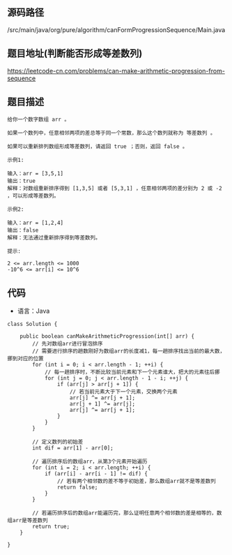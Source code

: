 ## 源码路径

/src/main/java/org/pure/algorithm/canFormProgressionSequence/Main.java

## 题目地址(判断能否形成等差数列)

https://leetcode-cn.com/problems/can-make-arithmetic-progression-from-sequence

## 题目描述

```
给你一个数字数组 arr 。

如果一个数列中，任意相邻两项的差总等于同一个常数，那么这个数列就称为 等差数列 。

如果可以重新排列数组形成等差数列，请返回 true ；否则，返回 false 。

示例1:

输入：arr = [3,5,1]
输出：true
解释：对数组重新排序得到 [1,3,5] 或者 [5,3,1] ，任意相邻两项的差分别为 2 或 -2 ，可以形成等差数列。

示例2:

输入：arr = [1,2,4]
输出：false
解释：无法通过重新排序得到等差数列。

提示:

2 <= arr.length <= 1000
-10^6 <= arr[i] <= 10^6
```

## 代码

- 语言：Java

```
class Solution {

    public boolean canMakeArithmeticProgression(int[] arr) {
        // 先对数组arr进行冒泡排序
        // 需要进行排序的趟数刚好为数组arr的长度减1，每一趟排序找出当前的最大数，挪到对应的位置
        for (int i = 0; i < arr.length - 1; ++i) {
            // 每一趟排序时，不断比较当前元素和下一个元素谁大，把大的元素往后挪
            for (int j = 0; j < arr.length - 1 - i; ++j) {
                if (arr[j] > arr[j + 1]) {
                    // 若当前元素大于下一个元素，交换两个元素
                    arr[j] ^= arr[j + 1];
                    arr[j + 1] ^= arr[j];
                    arr[j] ^= arr[j + 1];
                }
            }
        }

        // 定义数列的初始差
        int dif = arr[1] - arr[0];

        // 遍历排序后的数组arr，从第3个元素开始遍历
        for (int i = 2; i < arr.length; ++i) {
            if (arr[i] - arr[i - 1] != dif) {
                // 若有两个相邻数的差不等于初始差，那么数组arr就不是等差数列
                return false;
            }
        }

        // 若遍历排序后的数组arr能遍历完，那么证明任意两个相邻数的差是相等的，数组arr是等差数列
        return true;
    }

}
```